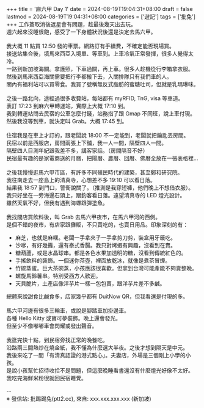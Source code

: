 +++
title = '麻六甲 Day 1'
date = 2024-08-19T19:04:31+08:00
draft = false
lastmod = 2024-08-19T19:04:31+08:00
categories = ['遊記']
tags = ['批兔']
+++
工作簽取消後返星會有問題，趁最後幾天出去玩。<br>
週六起來沒睡很飽，感受了一下身體狀況後還是決定去馬六甲。<br>
<br>
我大概 11 點買 12:50 發的車票。網路訂有手續費，不確定能否現場買。<br>
接送站集合後，填馬來西亞入境單、等車到。上車冷氣正常發揮，很多人覺得太冷。<br>
一路到新加坡海關。拿護照，下車過關，再上車。很多人趁機從行李箱拿衣服。<br>
然後到馬來西亞海關需要把行李都搬下去，入關排隊只有我們車的人。<br>
關內有福利站可以買零食。我買了號稱無反式脂肪的蜜糖吐司，但就是乳瑪琳味。<br>
<br>
之後一路北向，途經過很多收費站，每站都有 myRFID, TnG, visa 等車道。<br>
表訂 17:23 到麻六甲轉運站，實際上大概 17:10 到。<br>
我到轉運站問去民宿的公車怎麼付錢，站務指了跟 Gmap 不同班，說上車付現。<br>
然後我沒等到車，就決定叫 Grab。大概 17:45 到。<br>
<br>
住宿我是在車上才訂的，跟老闆說 18:00 不一定能到，老闆就把鑰匙丟房間。<br>
民宿以前是西服店，房間兩張上下舖，我一人一間，隔壁四人一間。<br>
隔壁四人目測年紀跟我差不多，講客家話。（房間隔音不好）<br>
民宿最有趣的是家電商送的月曆，把陽曆、農曆、回曆、佛曆全放在一張表格裡…<br>
<br>
之後我慢慢逛馬六甲市區，有許多不同殖民時代的建築，甚至鄭和研究院。<br>
我往南走去一座島上的清真寺，心想差不多 19:10 可以看日落。<br>
結果我 18:57 到門口，警衛說關了。（推測是我穿短褲，他們晚上不想借衣服）。<br>
我只好坐在一旁海邊石頭上，跟釣客看日落。遠望清真寺的 LED 燈光設計。<br>
雖然天氣不好，但我有遇到海螺跟彈塗魚。<br>
<br>
我找間店買飲料後，叫 Grab 去馬六甲夜市，在馬六甲河的西側。<br>
是個不錯的夜市，有店家跟攤販，不只賣吃的，也賣日用品。印象深刻的有：<br>
- 麻芝，也就是麻糬。老闆一手拿夾子一手拿剪刀剪，裝盒用牙籤吃。<br>
- 沙嗲，有好幾攤，還有泰式香腸。我只對烤蝦有興趣，沒看到在賣。<br>
- 糖葫蘆，或是水晶球串。都是各色水果加透明的糖，沒看到傳統紅色的。<br>
- 手搖飲料的裝飾。一個迷你茶壺，裡面放乾冰，就像是煮茶冒煙。<br>
- 竹碗蒸蛋。巨大茶碗蒸，小孩應該很喜歡。但拿到台灣可能產能不夠賣整晚。<br>
- 螺旋馬鈴薯串。特別受西方人歡迎。<br>
- 天貝脆片，土產店像洋芋片一樣一包包賣，跟洋芋片差不多鹹。<br>

總體來說甜食比鹹食多，店家幾乎都有 DuitNow QR，但我看還是付現的多。<br>
<br>
馬六甲河邊有很多三輪車，或說是腳踏車加掛邊車。<br>
各種 Hello Kitty 或寶可夢裝飾。晚上還會發光。<br>
但至少不像嘟嘟車會閃耀或發出聲音。<br>
<br>
我逛完快十點，到民宿旁找正常的晚餐吃。<br>
沿路兩三間熱炒在燒金紙，我不懂為什麼選大半夜。之後才想到隔天是中元。<br>
我後來吃了一間「有清真認證的港式點心」。夫妻店，外場是三個剛上小學的小孩。<br>
是說小孩幫忙招待收拾不是問題，但這麼晚睡看書還沒有什麼燈光好像不太好。<br>
我吃完海鮮米粉很就回民宿睡覺。<br>
<br>
--<br>
※ 發信站: 批踢踢兔(ptt2.cc), 來自: xxx.xxx.xxx.xxx (新加坡)<br>
